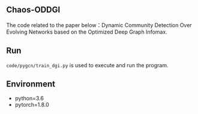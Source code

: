 ## Chaos-ODDGI
The code related to the paper below：Dynamic Community Detection Over Evolving Networks based on the Optimized Deep Graph Infomax.

## Run

`code/pygcn/train_dgi.py` is used to execute and run the program.

## Environment

- python=3.6
- pytorch=1.8.0

